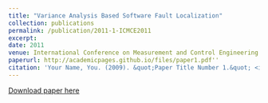 ```yaml
---
title: "Variance Analysis Based Software Fault Localization"
collection: publications
permalink: /publication/2011-1-ICMCE2011
excerpt:
date: 2011
venue: International Conference on Measurement and Control Engineering (ICMCE 2011)
paperurl: http://academicpages.github.io/files/paper1.pdf''
citation: 'Your Name, You. (2009). &quot;Paper Title Number 1.&quot; <i>Journal 1</i>. 1(1).'
---
```


[Download paper here](https://ebooks.asmedigitalcollection.asme.org/book.aspx?bookid=483)

<!--Recommended citation: Your Name, You. (2009). "Paper Title Number 1." <i>Journal 1</i>. 1(1).-->